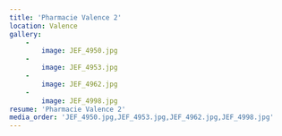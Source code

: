 ```yaml
---
title: 'Pharmacie Valence 2'
location: Valence
gallery:
    -
        image: JEF_4950.jpg
    -
        image: JEF_4953.jpg
    -
        image: JEF_4962.jpg
    -
        image: JEF_4998.jpg
resume: 'Pharmacie Valence 2'
media_order: 'JEF_4950.jpg,JEF_4953.jpg,JEF_4962.jpg,JEF_4998.jpg'
---
```


